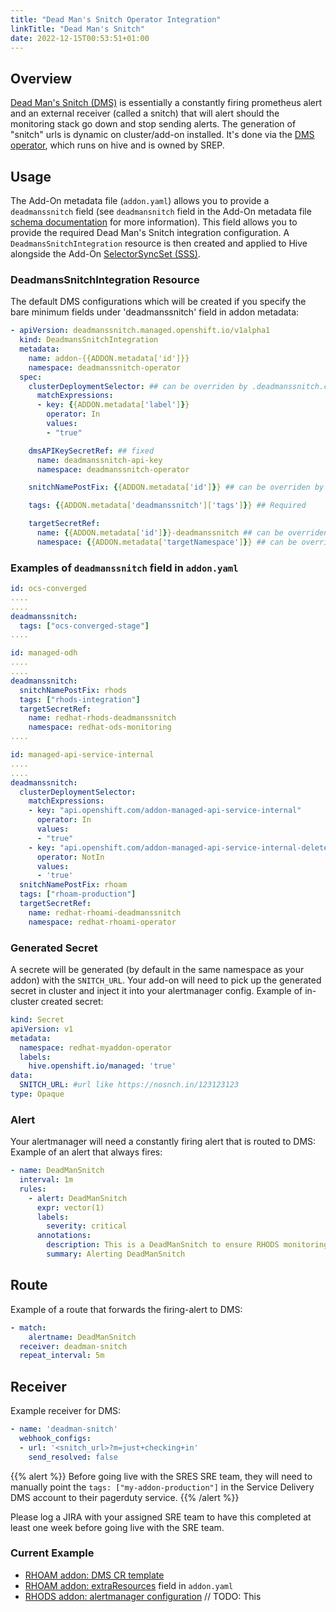 ```yaml
---
title: "Dead Man's Snitch Operator Integration"
linkTitle: "Dead Man's Snitch"
date: 2022-12-15T00:53:51+01:00
---
```


## Overview
[Dead Man's Snitch (DMS)](https://deadmanssnitch.com/) is essentially a constantly firing prometheus alert and an external receiver
(called a snitch) that will alert should the monitoring stack go down and stop sending alerts.
The generation of "snitch" urls is dynamic on cluster/add-on installed.
It's done via the [DMS operator](https://github.com/openshift/deadmanssnitch-operator),
which runs on hive and is owned by SREP.

## Usage
The Add-On metadata file (`addon.yaml`) allows you to provide a `deadmanssnitch` field (see `deadmansnitch` field in
the Add-On metadata file [schema documentation](https://github.com/mt-sre/managed-tenants-cli/blob/main/docs/tenants/zz_metadata_schema_generated.md)
for more information).
This field allows you to provide the required Dead Man's Snitch integration configuration. A `DeadmansSnitchIntegration`
resource is then created and applied to Hive alongside the Add-On [SelectorSyncSet (SSS)](https://github.com/openshift/hive/blob/master/docs/syncset.md#selectorsyncset-object-definition).


### DeadmansSnitchIntegration Resource
The default DMS configurations which will be created if you specify the bare minimum fields under 'deadmanssnitch' 
field in addon metadata:

```yaml
- apiVersion: deadmanssnitch.managed.openshift.io/v1alpha1
  kind: DeadmansSnitchIntegration
  metadata:
    name: addon-{{ADDON.metadata['id']}}
    namespace: deadmanssnitch-operator
  spec:
    clusterDeploymentSelector: ## can be overriden by .deadmanssnitch.clusterDeploymentSelector field in addon metadata
      matchExpressions:
      - key: {{ADDON.metadata['label']}}
        operator: In
        values:
        - "true"

    dmsAPIKeySecretRef: ## fixed
      name: deadmanssnitch-api-key
      namespace: deadmanssnitch-operator

    snitchNamePostFix: {{ADDON.metadata['id']}} ## can be overriden by .deadmanssnitch.snitchNamePostFix field in addon metadata

    tags: {{ADDON.metadata['deadmanssnitch']['tags']}} ## Required

    targetSecretRef:
      name: {{ADDON.metadata['id']}}-deadmanssnitch ## can be overriden by .deadmanssnitch.targetSecretRef.name field in addon metadata
      namespace: {{ADDON.metadata['targetNamespace']}} ## can be overriden by .deadmanssnitch.targetSecretRef.namespace field in addon metadata
```

### Examples of `deadmanssnitch` field in `addon.yaml`

```yaml
id: ocs-converged
....
....
deadmanssnitch:
  tags: ["ocs-converged-stage"]
....
```

```yaml
id: managed-odh
....
....
deadmanssnitch:
  snitchNamePostFix: rhods
  tags: ["rhods-integration"]
  targetSecretRef:
    name: redhat-rhods-deadmanssnitch
    namespace: redhat-ods-monitoring
....
```

```yaml
id: managed-api-service-internal
....
....
deadmanssnitch:
  clusterDeploymentSelector:
    matchExpressions:
    - key: "api.openshift.com/addon-managed-api-service-internal"
      operator: In
      values:
      - "true"
    - key: "api.openshift.com/addon-managed-api-service-internal-delete"
      operator: NotIn
      values:
      - 'true'
  snitchNamePostFix: rhoam
  tags: ["rhoam-production"]
  targetSecretRef:
    name: redhat-rhoami-deadmanssnitch
    namespace: redhat-rhoami-operator
```

### Generated Secret 
A secrete will be generated (by default in the same namespace as your addon) with the `SNITCH_URL`. 
Your add-on will need to pick up the generated secret in cluster and inject it into your alertmanager config. 
Example of in-cluster created secret:

```yaml
kind: Secret
apiVersion: v1
metadata:
  namespace: redhat-myaddon-operator
  labels:
    hive.openshift.io/managed: 'true'
data:
  SNITCH_URL: #url like https://nosnch.in/123123123
type: Opaque
```

### Alert
Your alertmanager will need a constantly firing alert that is routed to DMS:
Example of an alert that always fires:

```yaml
- name: DeadManSnitch
  interval: 1m
  rules:
    - alert: DeadManSnitch
      expr: vector(1)
      labels:
        severity: critical
      annotations:
        description: This is a DeadManSnitch to ensure RHODS monitoring and alerting pipeline is online.
        summary: Alerting DeadManSnitch
```

## Route
Example of a route that forwards the firing-alert to DMS:

```yaml
- match:
    alertname: DeadManSnitch
  receiver: deadman-snitch
  repeat_interval: 5m
```

## Receiver
Example receiver for DMS:

```yaml
- name: 'deadman-snitch'
  webhook_configs:
  - url: '<snitch_url>?m=just+checking+in'
    send_resolved: false
```

{{% alert %}}
Before going live with the SRES SRE team, they will need to manually point the `tags: ["my-addon-production"]`
in the Service Delivery DMS account to their pagerduty service.
{{% /alert %}}


Please log a JIRA with your assigned SRE team to have this completed at least one week before going live with the SRE team.



### Current Example
- [RHOAM addon: DMS CR template](https://gitlab.cee.redhat.com/service/managed-tenants/-/blob/09cf5112e7dc5588c14f158d6490f7f1e7051c6a/addons/managed-api-service-internal/metadata/production/deadmanssnitch.yaml.j2)
- [RHOAM addon: extraResources](https://gitlab.cee.redhat.com/service/managed-tenants/-/blob/09cf5112e7dc5588c14f158d6490f7f1e7051c6a/addons/managed-api-service-internal/metadata/production/addon.yaml#L40) field in `addon.yaml`
- [RHODS addon: alertmanager configuration](https://github.com/red-hat-data-services/odh-deployer/blob/cb48c55725fd32fdc89a5ff29517b3f4cc0d1f54/monitoring/prometheus/prometheus.yaml)
// TODO: This 